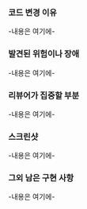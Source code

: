 ### 코드 변경 이유
-내용은 여기에-
<br>

### 발견된 위험이나 장애
-내용은 여기에-
<br>

### 리뷰어가 집중할 부분
-내용은 여기에-
<br>

### 스크린샷
-내용은 여기에-
<br>

### 그외 남은 구현 사항
-내용은 여기에-
<br>
